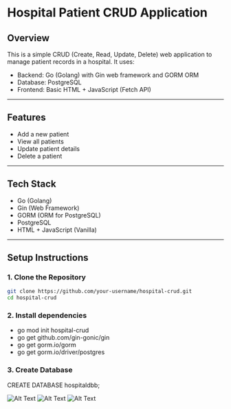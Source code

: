 # Hospital Patient CRUD Application

## Overview
This is a simple CRUD (Create, Read, Update, Delete) web application to manage patient records in a hospital. It uses:

- Backend: Go (Golang) with Gin web framework and GORM ORM
- Database: PostgreSQL
- Frontend: Basic HTML + JavaScript (Fetch API)

---

## Features
- Add a new patient
- View all patients
- Update patient details
- Delete a patient

---

## Tech Stack
- Go (Golang)
- Gin (Web Framework)
- GORM (ORM for PostgreSQL)
- PostgreSQL
- HTML + JavaScript (Vanilla)

---

## Setup Instructions

### 1. Clone the Repository
```bash
git clone https://github.com/your-username/hospital-crud.git
cd hospital-crud
```

### 2. Install dependencies 
- go mod init hospital-crud
- go get github.com/gin-gonic/gin
- go get gorm.io/gorm
- go get gorm.io/driver/postgres


### 3. Create Database 
CREATE DATABASE hospitaldbb;

![Alt Text](hospital-CRUD/CRUD%20API/images/image)
![Alt Text](hospital-CRUD/CRUD%20API/images/image2)
![Alt Text](hospital-CRUD/CRUD%20API/images/image3)
